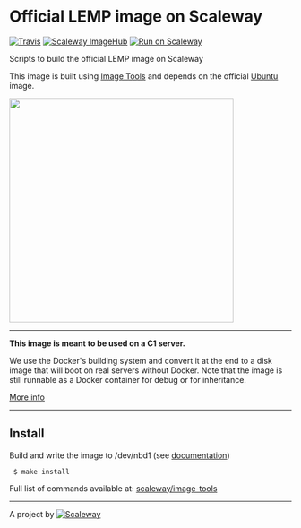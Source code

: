 # Official LEMP image on Scaleway

[![Travis](https://img.shields.io/travis/scaleway-community/scaleway-lemp.svg)](https://travis-ci.org/scaleway-community/scaleway-lemp)
[![Scaleway ImageHub](https://img.shields.io/badge/ImageHub-view-ff69b4.svg)](https://hub.scaleway.com/lemp.html)
[![Run on Scaleway](https://img.shields.io/badge/Scaleway-run-69b4ff.svg)](https://cloud.scaleway.com/#/servers/new?image=5eccd1ae-2ac0-4e24-9cdb-fe5d42c1e321)


Scripts to build the official LEMP image on Scaleway

This image is built using [Image Tools](https://github.com/scaleway/image-tools) and depends on the official [Ubuntu](https://github.com/scaleway/image-ubuntu) image.

<img src="https://raw.githubusercontent.com/scaleway-community/scaleway-lemp/master/assets/multi-logo-lemp.png" width="400px" />

---

**This image is meant to be used on a C1 server.**

We use the Docker's building system and convert it at the end to a disk image that will boot on real servers without Docker. Note that the image is still runnable as a Docker container for debug or for inheritance.

[More info](https://github.com/scaleway/image-tools)


---

## Install

Build and write the image to /dev/nbd1 (see [documentation](https://www.scaleway.com/docs/create_an_image_with_docker))

     $ make install

Full list of commands available at: [scaleway/image-tools](https://github.com/scaleway/image-tools/#commands)


---

A project by [![Scaleway](https://avatars1.githubusercontent.com/u/5185491?v=3&s=42)](https://www.scaleway.com/)
